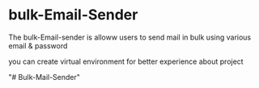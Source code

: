 # bulk-Email-Sender
The bulk-Email-sender is alloww users to send mail in bulk using various email & password

you can create virtual environment for better experience about project

"# Bulk-Mail-Sender" 
